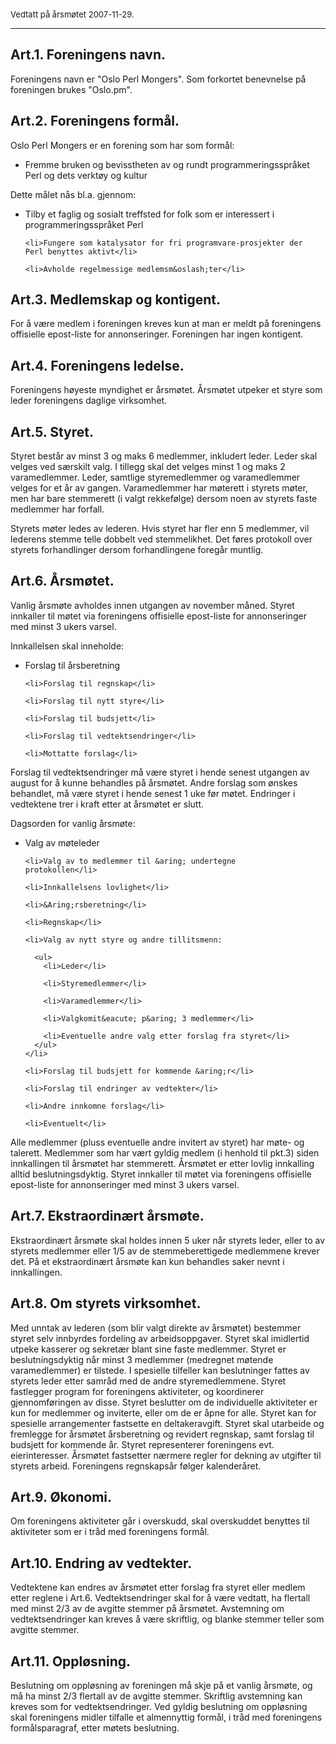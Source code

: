   <p style="font-size: small;">Vedtatt p&aring; &aring;rsm&oslash;tet 2007-11-29.</p>

  <hr />

  <h2>Art.1. Foreningens navn.</h2>

  <p>Foreningens navn er "Oslo Perl Mongers". Som forkortet
  benevnelse p&aring; foreningen brukes "Oslo.pm".</p>

  <h2>Art.2. Foreningens form&aring;l.</h2>

  <p>Oslo Perl Mongers er en forening som har som form&aring;l:</p>

  <ul>
    <li>Fremme bruken og bevisstheten av og rundt
    programmeringsspr&aring;ket Perl og dets verkt&oslash;y og
    kultur</li>
  </ul>

  <p>Dette m&aring;let n&aring;s bl.a. gjennom:</p>

  <ul>
    <li>Tilby et faglig og sosialt treffsted for folk som er
    interessert i programmeringsspr&aring;ket Perl</li>

    <li>Fungere som katalysator for fri programvare-prosjekter der
    Perl benyttes aktivt</li>

    <li>Avholde regelmessige medlemsm&oslash;ter</li>
  </ul>

  <h2>Art.3. Medlemskap og kontigent.</h2>

  <p>For &aring; v&aelig;re medlem i foreningen kreves kun at man
  er meldt p&aring; foreningens offisielle epost-liste for
  annonseringer. Foreningen har ingen kontigent.</p>

  <h2>Art.4. Foreningens ledelse.</h2>

  <p>Foreningens h&oslash;yeste myndighet er
  &aring;rsm&oslash;tet. &Aring;rsm&oslash;tet utpeker et styre som
  leder foreningens daglige virksomhet.</p>

  <h2>Art.5. Styret.</h2>

  <p>Styret best&aring;r av minst 3 og maks 6 medlemmer, inkludert
  leder. Leder skal velges ved s&aelig;rskilt valg. I tillegg skal det
  velges minst 1 og maks 2 varamedlemmer. Leder, samtlige
  styremedlemmer og varamedlemmer velges for et &aring;r av
  gangen. Varamedlemmer har m&oslash;terett i styrets m&oslash;ter, men har bare
  stemmerett (i valgt rekkef&oslash;lge) dersom noen av styrets faste
  medlemmer har forfall.</p>

  <p>Styrets m&oslash;ter ledes av lederen. Hvis styret har fler enn 5
  medlemmer, vil lederens stemme telle dobbelt ved stemmelikhet.  Det
  f&oslash;res protokoll over styrets forhandlinger dersom forhandlingene
  foreg&aring;r muntlig.</p>

  <h2>Art.6. &Aring;rsm&oslash;tet.</h2>

  <p>Vanlig &aring;rsm&oslash;te avholdes innen utgangen av
  november m&aring;ned.
 Styret innkaller til m&oslash;tet via
  foreningens offisielle epost-liste for annonseringer med minst 3
  ukers varsel.</p>

  <p>Innkallelsen skal inneholde:</p>

  <ul>
    <li>Forslag til &aring;rsberetning</li>

    <li>Forslag til regnskap</li>

    <li>Forslag til nytt styre</li>

    <li>Forslag til budsjett</li>

    <li>Forslag til vedtektsendringer</li>

    <li>Mottatte forslag</li>
  </ul>

  <p>Forslag til vedtektsendringer m&aring; v&aelig;re styret i hende senest
  utgangen av august for &aring; kunne behandles p&aring; &aring;rsm&oslash;tet. Andre forslag
  som &oslash;nskes behandlet, m&aring; v&aelig;re styret i hende senest 1 uke f&oslash;r
  m&oslash;tet. Endringer i vedtektene trer i kraft etter at &aring;rsm&oslash;tet er
  slutt.</p>

  <p>Dagsorden for vanlig &aring;rsm&oslash;te:</p>

  <ul>
    <li>Valg av m&oslash;teleder</li>

    <li>Valg av to medlemmer til &aring; undertegne
    protokollen</li>

    <li>Innkallelsens lovlighet</li>

    <li>&Aring;rsberetning</li>

    <li>Regnskap</li>

    <li>Valg av nytt styre og andre tillitsmenn:

      <ul>
        <li>Leder</li>

        <li>Styremedlemmer</li>

        <li>Varamedlemmer</li>

        <li>Valgkomit&eacute; p&aring; 3 medlemmer</li>

        <li>Eventuelle andre valg etter forslag fra styret</li>
      </ul>
    </li>

    <li>Forslag til budsjett for kommende &aring;r</li>

    <li>Forslag til endringer av vedtekter</li>

    <li>Andre innkomne forslag</li>

    <li>Eventuelt</li>
  </ul>

  <p>Alle medlemmer (pluss eventuelle andre invitert av styret) har
  m&oslash;te- og talerett. Medlemmer som har v&aelig;rt gyldig medlem (i henhold
  til pkt.3) siden innkallingen til &aring;rsm&oslash;tet har stemmerett. &Aring;rsm&oslash;tet
  er etter lovlig innkalling alltid beslutningsdyktig.  Styret
  innkaller til m&oslash;tet via foreningens offisielle epost-liste for
  annonseringer med minst 3 ukers varsel.</p>



  <h2>Art.7. Ekstraordin&aelig;rt &aring;rsm&oslash;te.</h2>

  <p>Ekstraordin&aelig;rt &aring;rsm&oslash;te skal holdes innen 5 uker n&aring;r styrets
  leder, eller to av styrets medlemmer eller 1/5 av de
  stemmeberettigede medlemmene krever det. P&aring; et ekstraordin&aelig;rt
  &aring;rsm&oslash;te kan kun behandles saker nevnt i innkallingen.</p>

  <h2>Art.8. Om styrets virksomhet.</h2>

  <p>Med unntak av lederen (som blir valgt direkte av &aring;rsm&oslash;tet)
  bestemmer styret selv innbyrdes fordeling av arbeidsoppgaver. Styret
  skal imidlertid utpeke kasserer og sekret&aelig;r blant sine faste
  medlemmer. Styret er beslutningsdyktig n&aring;r minst 3 medlemmer
  (medregnet m&oslash;tende varamedlemmer) er tilstede. I spesielle tilfeller
  kan beslutninger fattes av styrets leder etter samr&aring;d med de andre
  styremedlemmene. Styret fastlegger program for foreningens
  aktiviteter, og koordinerer gjennomf&oslash;ringen av disse. Styret
  beslutter om de individuelle aktiviteter er kun for medlemmer og
  inviterte, eller om de er &aring;pne for alle.  Styret kan for spesielle
  arrangementer fastsette en deltakeravgift. Styret skal utarbeide og
  fremlegge for &aring;rsm&oslash;tet &aring;rsberetning og revidert regnskap, samt
  forslag til budsjett for kommende &aring;r. Styret representerer
  foreningens evt. eierinteresser.  &Aring;rsm&oslash;tet fastsetter n&aelig;rmere regler
  for dekning av utgifter til styrets arbeid. Foreningens regnskaps&aring;r
  f&oslash;lger kalender&aring;ret.</p>

  <h2>Art.9. &Oslash;konomi.</h2>

  <p>Om foreningens aktiviteter g&aring;r i overskudd, skal overskuddet
  benyttes til aktiviteter som er i tr&aring;d med foreningens form&aring;l.</p>

  <h2>Art.10. Endring av vedtekter.</h2>

  <p>Vedtektene kan endres av &aring;rsm&oslash;tet etter forslag fra styret eller
  medlem etter reglene i Art.6. Vedtektsendringer skal for &aring; v&aelig;re
  vedtatt, ha flertall med minst 2/3 av de avgitte stemmer p&aring;
  &aring;rsm&oslash;tet. Avstemning om vedtektsendringer kan kreves &aring; v&aelig;re
  skriftlig, og blanke stemmer teller som avgitte stemmer.</p>

  <h2>Art.11. Oppl&oslash;sning.</h2>

  <p>Beslutning om oppl&oslash;sning av foreningen m&aring; skje p&aring; et vanlig
  &aring;rsm&oslash;te, og m&aring; ha minst 2/3 flertall av de avgitte
  stemmer. Skriftlig avstemning kan kreves som for
  vedtektsendringer. Ved gyldig beslutning om oppl&oslash;sning skal
  foreningens midler tilfalle et almennyttig form&aring;l, i tr&aring;d med
  foreningens form&aring;lsparagraf, etter m&oslash;tets beslutning.</p>
